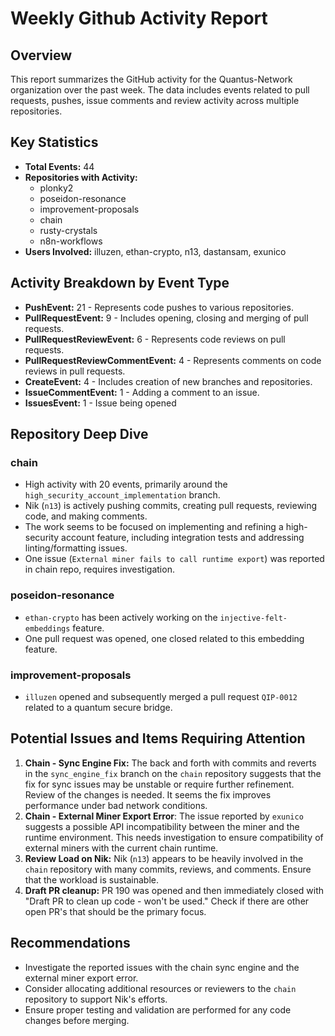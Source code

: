 # Weekly Github Activity Report

## Overview

This report summarizes the GitHub activity for the Quantus-Network organization over the past week. The data includes events related to pull requests, pushes, issue comments and review activity across multiple repositories.

## Key Statistics

*   **Total Events:** 44
*   **Repositories with Activity:**
    *   plonky2
    *   poseidon-resonance
    *   improvement-proposals
    *   chain
    *   rusty-crystals
    *   n8n-workflows
*   **Users Involved:** illuzen, ethan-crypto, n13, dastansam, exunico

## Activity Breakdown by Event Type

*   **PushEvent:** 21 - Represents code pushes to various repositories.
*   **PullRequestEvent:** 9 - Includes opening, closing and merging of pull requests.
*   **PullRequestReviewEvent:** 6 - Represents code reviews on pull requests.
*   **PullRequestReviewCommentEvent:** 4 - Represents comments on code reviews in pull requests.
*   **CreateEvent:** 4 - Includes creation of new branches and repositories.
*   **IssueCommentEvent:** 1 - Adding a comment to an issue.
*   **IssuesEvent:** 1 - Issue being opened

## Repository Deep Dive

### chain

*   High activity with 20 events, primarily around the `high_security_account_implementation` branch.
*   Nik (`n13`) is actively pushing commits, creating pull requests, reviewing code, and making comments.
*   The work seems to be focused on implementing and refining a high-security account feature, including integration tests and addressing linting/formatting issues.
*   One issue (`External miner fails to call runtime export`) was reported in chain repo, requires investigation.

### poseidon-resonance

*   `ethan-crypto` has been actively working on the `injective-felt-embeddings` feature.
*   One pull request was opened, one closed related to this embedding feature.

### improvement-proposals

*   `illuzen` opened and subsequently merged a pull request `QIP-0012` related to a quantum secure bridge.

## Potential Issues and Items Requiring Attention

1.  **Chain - Sync Engine Fix:** The back and forth with commits and reverts in the `sync_engine_fix` branch on the `chain` repository suggests that the fix for sync issues may be unstable or require further refinement.  Review of the changes is needed. It seems the fix improves performance under bad network conditions.
2.  **Chain - External Miner Export Error**: The issue reported by `exunico` suggests a possible API incompatibility between the miner and the runtime environment. This needs investigation to ensure compatibility of external miners with the current chain runtime.
3.  **Review Load on Nik:** Nik (`n13`) appears to be heavily involved in the `chain` repository with many commits, reviews, and comments. Ensure that the workload is sustainable.
4.  **Draft PR cleanup:** PR 190 was opened and then immediately closed with "Draft PR to clean up code - won't be used." Check if there are other open PR's that should be the primary focus.

## Recommendations

*   Investigate the reported issues with the chain sync engine and the external miner export error.
*   Consider allocating additional resources or reviewers to the `chain` repository to support Nik's efforts.
*   Ensure proper testing and validation are performed for any code changes before merging.


